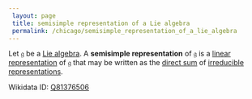 ```yaml
---
 layout: page
 title: semisimple representation of a Lie algebra
 permalink: /chicago/semisimple_representation_of_a_lie_algebra
---
```

Let $\mathfrak g$ be a [Lie algebra](https://defsmath.github.io/DefsMath/Lie_algebra). A **semisimple representation** of $\mathfrak g$ is a [linear](https://defsmath.github.io/DefsMath/linear_transformation) [representation](https://defsmath.github.io/DefsMath/Lie_algebra_representation) of $\mathfrak g$ that may be written as the [direct sum](https://defsmath.github.io/DefsMath/direct_sum_of_group_representations) of [irreducible representations](https://defsmath.github.io/DefsMath/irreducible_representation).

Wikidata ID: [Q81376506](https://www.wikidata.org/wiki/Q81376506)
